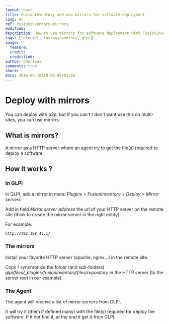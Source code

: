 ```yaml
---
layout: post
title: FusionInventory and use mirrors for software deployment
lang: en
ref: fusioninventory-mirrors
modified:
description: How to use mirrors for software deployment with FusionInventory
tags: [tutoriel, fusioninventory, glpi]
image:
  feature:
  credit:
  creditlink:
author: ddurieux
comments: true
share:
date: 2016-05-18T19:08:05+01:00
---
```


# Deploy with mirrors

You can deploy with p2p, but if you can't / don't want use this on multi-sites, you can use mirrors.

## What is mirrors?

A mirror as a HTTP server where an agent try to get the file(s) required to deploy a software.

## How it works ?

### In GLPI

In GLPI, add a mirror in menu *Plugins* > *FusionInventory* > *Deploy* > *Mirror servers*

Add in field *Mirror server address* the url of your HTTP server on the remote site (think to create the mirror server in the right entity).

For example:

```
http://192.168.43.1/
```

### The mirrors

Install your favorite HTTP server (apache, nginx...) in the remote site.

Copy / synchronize the folder (and sub-folders) *glpi/files/_plugins/fusioninventory/files/repository* in the HTTP server (to the server root in our example).


### The Agent

The agent will receive a list of mirror servers from GLPI.

It will try it (them if defined many) with the file(s) required for deploy the software. If it not find it, at the end it get it from GLPI.


